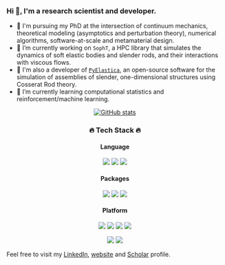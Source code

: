 ### Hi 👋, I'm a research scientist and developer.
- 📖 I'm pursuing my PhD at the intersection of continuum mechanics, theoretical modeling (asymptotics and perturbation theory), numerical algorithms, software-at-scale and metamaterial design.
- 🔭 I’m currently working on `SophT`, a HPC library that simulates the dynamics of soft elastic bodies and slender rods, and their interactions with viscous flows.
- 🥇 I'm also a developer of [`PyElastica`](https://www.cosseratrods.org/), an open-source software for the simulation of assemblies of slender, one-dimensional structures using Cosserat Rod theory.
- 🌱 I’m currently learning computational statistics and reinforcement/machine learning.

<div align="center">
 
[![GitHub stats](https://github-readme-stats.vercel.app/api?username=bhosale2&include_all_commits=true&count_private=true&show_icons=true&theme=dark)](https://github.com/anuraghazra/github-readme-stats)
 
         
<h3>🔥 Tech Stack 🔥</h3>
<h4> Language </h4>
<p>
 <img src="https://img.shields.io/badge/Python-3776AB?style=flat&logo=Python&logoColor=white"/>
 <img src="https://img.shields.io/badge/C/C++-00599C?style=flat&logo=cplusplus&logoColor=#00599C"/>
 <img src="https://img.shields.io/badge/R-00599C?style=flat&logo=R&logoColor=#00599C"/>
</p>
 <h4> Packages </h4>
<p>
 <img src="https://img.shields.io/badge/PyTorch-EE4C2C?style=flat&logo=pytorch&logoColor=white"/>
 <img src="https://img.shields.io/badge/Anaconda-44A833?style=flat&logo=anaconda&logoColor=white"/>
 <img src="https://img.shields.io/badge/Ubuntu-E95420?style=flat&logo=ubuntu&logoColor=white"/>
</p>
 <h4> Platform </h4>
<p>
 <img src="https://img.shields.io/badge/CLion-000000?style=flat&logo=CLion&logoColor=white"/>
 <img src="https://img.shields.io/badge/PyCharm-000000?style=flat&logo=pycharm&logoColor=white"/>
 <img src="https://img.shields.io/badge/Vim-019733?style=flat&logo=vim&logoColor=white"/>
 <img src="https://img.shields.io/badge/RStudio-019733?style=flat&logo=rstudio&logoColor=white"/>
</p>
<p>
 <img src="https://img.shields.io/badge/GitHub-gray?style=flat&logo=GitHub&logoColor=black"/>
 <img src="https://img.shields.io/badge/Git-blue?style=flat&logo=Git&logoColor=F05032"/>
</p>
 </div>

Feel free to visit my [LinkedIn](https://www.linkedin.com/in/yashrajbhosale/), [website](https://bhosale2.github.io/) and [Scholar](https://scholar.google.com/citations?user=_yb-ZGYAAAAJ&hl=en) profile.

<!--
**bhosale2/bhosale2** is a ✨ _special_ ✨ repository because its `README.md` (this file) appears on your GitHub profile.
[![Top Langs](https://github-readme-stats.vercel.app/api/top-langs/?username=bhosale2&include_all_commits=true&count_private=true&theme=dark&layout=compact)](https://github.com/anuraghazra/github-readme-stats)

Here are some ideas to get you started:

- 🔭 I’m currently working on ...
- 🌱 I’m currently learning ...
- 👯 I’m looking to collaborate on ...
- 🤔 I’m looking for help with ...
- 💬 Ask me about ...
- 📫 How to reach me: ...
- 😄 Pronouns: ...
- ⚡ Fun fact: ...
-->
